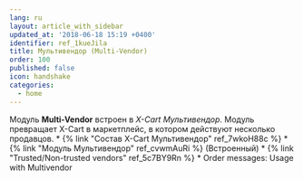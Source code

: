 ```yaml
---
lang: ru
layout: article_with_sidebar
updated_at: '2018-06-18 15:19 +0400'
identifier: ref_1kueJila
title: Мультивендор (Multi-Vendor)
order: 100
published: false
icon: handshake
categories:
  - home
---
```

Модуль **Multi-Vendor** встроен в _X-Cart Мультивендор_. Модуль превращает X-Cart в маркетплейс, в котором действуют несколько продавцов.
    *   {% link "Состав X-Cart Мультивендор" ref_7wkoH88c %}
    *   {% link "Модуль Мультивендор" ref_cvwmAuRi %} (Встроенный)
    *   {% link "Trusted/Non-trusted vendors" ref_5c7BY9Rn %}
    *   Order messages: Usage with Multivendor
